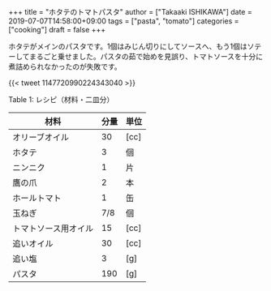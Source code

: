 +++
title = "ホタテのトマトパスタ"
author = ["Takaaki ISHIKAWA"]
date = 2019-07-07T14:58:00+09:00
tags = ["pasta", "tomato"]
categories = ["cooking"]
draft = false
+++

ホタテがメインのパスタです。1個はみじん切りにしてソースへ、もう1個はソテーしてまるごと乗せました。パスタの茹で始めを見誤り、トマトソースを十分に煮詰められなかったのが失敗です。

{{< tweet 1147720990224343040 >}}

<div class="table-caption">
  <span class="table-number">Table 1</span>:
  レシピ（材料・二皿分）
</div>

| 材料       | 分量 | 単位 |
|----------|----|----|
| オリーブオイル | 30  | [cc] |
| ホタテ     | 3   | 個   |
| ニンニク   | 1   | 片   |
| 鷹の爪     | 2   | 本   |
| ホールトマト | 1   | 缶   |
| 玉ねぎ     | 7/8 | 個   |
| トマトソース用オイル | 15  | [cc] |
| 追いオイル | 30  | [cc] |
| 追い塩     | 3   | [g]  |
| パスタ     | 190 | [g]  |
